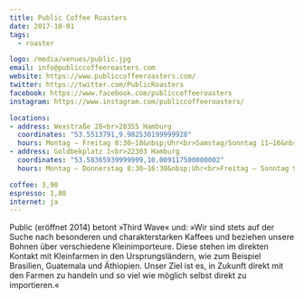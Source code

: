```yaml
---
title: Public Coffee Roasters
date: 2017-10-01
tags:
  - roaster

logo: /media/venues/public.jpg
email: info@publiccoffeeroasters.com
website: https://www.publiccoffeeroasters.com/
twitter: https://twitter.com/PublicRoasters
facebook: https://www.facebook.com/publiccoffeeroasters
instagram: https://www.instagram.com/publiccoffeeroasters/

locations:
- address: Wexstraße 28<br>20355 Hamburg
  coordinates: "53.5513791,9.982530199999928"
  hours: Montag – Freitag 8:30–18&nbsp;Uhr<br>Samstag/Sonntag 11–16&nbsp;Uhr
- address: Goldbekplatz 1<br>22303 Hamburg
  coordinates: "53.58365939999999,10.009117500000002"
  hours: Montag – Donnerstag 8:30–16:30&nbsp;Uhr<br>Freitag – Sonntag 9–18&nbsp;Uhr

coffee: 3,90
espresso: 1,80
internet: ja
---
```


Public (eröffnet 2014) betont »Third Wave« und: »Wir sind stets auf der Suche nach besonderen und charakterstarken Kaffees und beziehen unsere Bohnen über verschiedene Kleinimporteure. Diese stehen im direkten Kontakt mit Kleinfarmen in den Ursprungsländern, wie zum Beispiel Brasilien, Guatemala und Äthiopien. Unser Ziel ist es, in Zukunft direkt mit den Farmen zu handeln und so viel wie möglich selbst direkt zu importieren.«